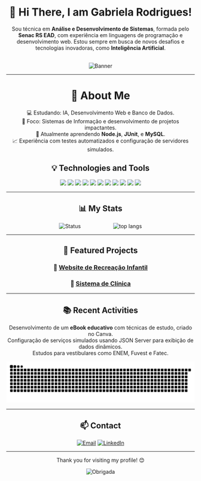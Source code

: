 <div align="center">
  <h1>👋 Hi There, I am Gabriela Rodrigues!</h1>
  Sou técnica em <b>Análise e Desenvolvimento de Sistemas</b>, formada pelo <b>Senac RS EAD</b>, com experiência em linguagens de programação e desenvolvimento web. Estou sempre em busca de novos desafios e tecnologias inovadoras, como <b>Inteligência 
  Artificial</b>.
</div>
<br>
<div align="center">

![Banner](https://preview.redd.it/mw4y58i658981.gif?width=750&auto=webp&s=d1f8893494ed1d8e9f731f4b7e7915ca7e4039dc)

</div>

---

<div align="center">
  <h1>🚀 About Me</h1>
  
  💻 Estudando: IA, Desenvolvimento Web e Banco de Dados.<br>
  🎯 Foco: Sistemas de Informação e desenvolvimento de projetos impactantes.<br> 
  📖 Atualmente aprendendo <b>Node.js</b>, <b>JUnit</b>, e <b>MySQL</b>.<br> 
  📈 Experiência com testes automatizados e configuração de servidores simulados.<br>
</div>

<div align="center">
  <h2>💡 Technologies and Tools</h2>

  <img style="display: inline-block;" src="https://img.shields.io/badge/Java-ED8B00?style=for-the-badge&logo=openjdk&logoColor=white">

  <img style="display: inline-block;" src="https://img.shields.io/badge/python-3670A0?style=for-the-badge&logo=python&logoColor=ffdd54">
 
  <img style="display: inline-block;" src="https://img.shields.io/badge/JavaScript-F7DF1E?style=for-the-badge&logo=javascript&logoColor=black">
  
  <img style="display: inline-block;" src="https://img.shields.io/badge/HTML5-E34F26?style=for-the-badge&logo=html5&logoColor=white"> 
 
  <img style="display: inline-block;" src="https://img.shields.io/badge/Node.js-339933?style=for-the-badge&logo=node.js&logoColor=white">
  
  <img style="display: inline-block;" src="https://img.shields.io/badge/Maven-C71A36?style=for-the-badge&logo=apachemaven&logoColor=white">
  
  <img style="display: inline-block;" src="https://img.shields.io/badge/Git-F05032?style=for-the-badge&logo=git&logoColor=white">
 
  <img style="display: inline-block;" src="https://img.shields.io/badge/GitHub-333?style=for-the-badge&logo=github&logoColor=white">
  
  <img style="display: inline-block;" src="https://img.shields.io/badge/MySQL-4479A1?style=for-the-badge&logo=mysql&logoColor=white">
  
  <img style="display: inline-block;" src="https://img.shields.io/badge/JUnit-25A162?style=for-the-badge&logo=junit&logoColor=white">
  
  <img style="display: inline-block;" src="https://img.shields.io/badge/JSON%20Server-000000?style=for-the-badge&logo=json&logoColor=white">
</div>

---

<div align="center">
  <h2>📊 My Stats</h2>
  <img alt="Status" height="180em" loading="lazy" src="https://github-readme-stats.vercel.app/api?username=Agbl09&show_icons=true&theme=dracula&include_all_commits=true&count_private=true"/>
   &nbsp;&nbsp;&nbsp;&nbsp;&nbsp;&nbsp;&nbsp;&nbsp;&nbsp;&nbsp;&nbsp;&nbsp;&nbsp;&nbsp;&nbsp;&nbsp;&nbsp;&nbsp;&nbsp;&nbsp;
  <img alt="top langs" height="180em" loading="lazy" src="https://github-readme-stats.vercel.app/api/top-langs/?username=Agbl09&layout=compact&langs_count=7&theme=dracula"/>

  <br clear="both">
</div>

---

<div align="center">
<h2>📌 Featured Projects</h2>
  
### 🎨 [Website de Recreação Infantil](https://github.com/Agbl09/Site-Recreacao-Infantil)

### 🏥 [Sistema de Clínica](https://github.com/Agbl09/Sistema-Clinica)
</div>

---

<div align="center">
  <h2>📚 Recent Activities</h2>
  Desenvolvimento de um <b>eBook educativo</b> com técnicas de estudo, criado no Canva.<br> 
  Configuração de serviços simulados usando JSON Server para exibição de dados dinâmicos.<br>  
  Estudos para vestibulares como ENEM, Fuvest e Fatec.<br>
</div>

  ![Snake animation](https://raw.githubusercontent.com/Agbl09/Agbl09/output/github-contribution-grid-snake-dark.svg)
  
---

<div align="center">
<h2>📫 Contact</h2>
  
<p>
  <a href="mailto:gabriela.souza.investimentos@gmail.com"><img src="https://img.shields.io/badge/E--mail-D14836?style=for-the-badge&logo=gmail&logoColor=white" alt="Email"></a>
  <a href="https://www.linkedin.com/in/gabriela-rodrigues-agbl/"><img src="https://img.shields.io/badge/LinkedIn-0A66C2?style=for-the-badge&logo=linkedin&logoColor=white" alt="LinkedIn"></a>
</p>
</div>

---

<div align="center">

<p> Thank you for visiting my profile! 😊</p> 

![Obrigada](https://media.tenor.com/aUcOFyL_3yUAAAAi/anime.gif)

</div>



<!--
**Agbl09/Agbl09** is a ✨ _special_ ✨ repository because its `README.md` (this file) appears on your GitHub profile.

Here are some ideas to get you started:

- 🔭 I’m currently working on ...
- 🌱 I’m currently learning ...
- 👯 I’m looking to collaborate on ...
- 🤔 I’m looking for help with ...
- 💬 Ask me about ...
- 📫 How to reach me: ...
- 😄 Pronouns: ...
- ⚡ Fun fact: ...
-->
